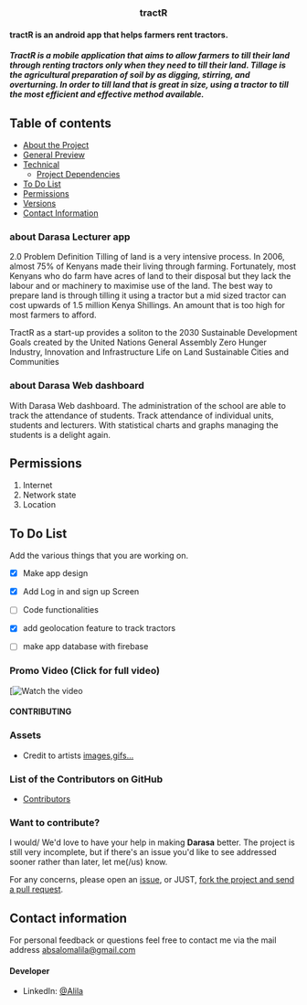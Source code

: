 <p align="center">
  <a href="https://github.com/itsabsalom/IEEEmadC-wiki/blob/gh-pages/wiki/tractR.md">
   
  </a>
  <h3 align="center">tractR</h3>
</p>
<p align="center">
    <h4>tractR is an android app that helps farmers rent tractors.<br></h4>
</p>
<p>
   <h5>TractR is a mobile application that aims to allow farmers to till their land through renting tractors only when they need to till their land. Tillage is the agricultural preparation of soil by as digging, stirring, and overturning. In order to till land that is great in size, using a tractor to till the most efficient and effective method available.  <br></h5>


</p>

## Table of contents

- [About the Project](#)
- [General Preview](#)
- [Technical](#)
    - [Project Dependencies](#)
- [To Do List](#)
- [Permissions](#)
- [Versions](#)
- [Contact Information](#)




### about Darasa Lecturer app

2.0	Problem Definition
Tilling of land is a very intensive process. In 2006, almost 75% of Kenyans made their living through farming. Fortunately, most Kenyans who do farm have acres of land to their disposal but they lack the labour and or machinery to maximise use of the land. The best way to prepare land is through tilling it using a tractor but a mid sized tractor can cost upwards of 1.5 million Kenya Shillings. An amount that is too high for most farmers to afford.

TractR as a start-up provides a soliton to the 2030 Sustainable Development Goals created by the United Nations General Assembly
Zero Hunger
Industry, Innovation and Infrastructure
Life on Land
Sustainable Cities and Communities 






### about Darasa Web dashboard

With Darasa Web dashboard. The administration of the school are able to track the attendance of students. Track attendance of individual units, students and lecturers. With statistical charts and graphs managing the students is a delight again.



## Permissions

1. Internet
2. Network state
3. Location 


## To Do List

Add the various things that you are working on.  

- [x] Make app design
- [x] Add Log in and sign up Screen
- [ ] Code functionalities
- [x] add geolocation feature to track tractors
- [ ] make app database with firebase



### Promo Video (Click for full video)
[![Watch the video](https://youtu.be/gxskVuo3xHA)

#### CONTRIBUTING
### Assets
* Credit to artists [images,gifs...](https://www.freepik.com/free-vector/student-reading-illustration_826080.htm)

### List of the Contributors on GitHub
* [Contributors](https://github.com/JobGetabu/Darasa-IEEEMadC/contributors)

### Want to contribute?
I would/ We'd love to have your help in making  **Darasa** better. The project is still very incomplete, but if there's an issue you'd like to see addressed sooner rather than later, let me(/us) know. 

For any concerns, please open an [issue](https://github.com/JobGetabu/Darasa-IEEEMadC/issues), or JUST, [fork the project and send a pull request](https://github.com/JobGetabu/Darasa-IEEEMadC/pulls). 





## Contact information
For personal feedback or questions feel free to contact me via the mail address absalomalila@gmail.com


#### Developer

* LinkedIn: [@Alila](https://www.linkedin.com/in/alila-absalom-omondi/ )

